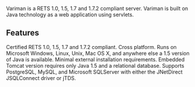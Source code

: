 Variman is a RETS 1.0, 1.5, 1.7 and 1.7.2 compliant server.
Variman is built on Java technology as a web application using servlets.

## Features ##

Certified RETS 1.0, 1.5, 1.7 and 1.7.2 compliant.
Cross platform. Runs on Microsoft Windows, Linux, Unix, Mac OS X, and anywhere else a 1.5 version of Java is available.
Minimal external installation requirements. Embedded Tomcat version requires only Java 1.5 and a relational database.
Supports PostgreSQL, MySQL, and Microsoft SQLServer with either the JNetDirect JSQLConnect driver or jTDS.